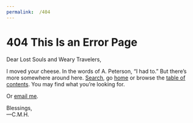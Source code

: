 ```yaml
---
permalink:	/404
---
```


# 404 This Is an Error Page

Dear Lost Souls and Weary Travelers,

I moved your cheese. In the words of A. Peterson, “I had to.” But there’s more somewhere around here. [Search](#search), go [home](/) or browse the [table of contents](/contents/). You may find what you’re looking for.

Or [email me](mailto:desk@cmhelmer.com).

Blessings,  
—C.M.H.
